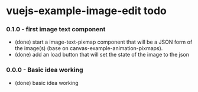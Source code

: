 # vuejs-example-image-edit todo


### 0.1.0 - first image text component
* (done) start a image-text-pixmap component that will be a JSON form of the image(s) (base on canvas-example-animation-pixmaps).
* (done) add an load button that will set the state of the image to the json


### 0.0.0 - Basic idea working
* (done) basic idea working